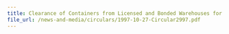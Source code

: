 ```yaml
---
title: Clearance of Containers from Licensed and Bonded Warehouses for Export
file_url: /news-and-media/circulars/1997-10-27-Circular2997.pdf
---
```

